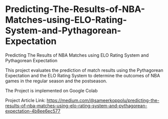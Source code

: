 # Predicting-The-Results-of-NBA-Matches-using-ELO-Rating-System-and-Pythagorean-Expectation
Predicting The Results of NBA Matches using ELO Rating System and Pythagorean Expectation

This project evaluates the prediction of match results using the Pythagorean Expectation and the ELO Rating System to determine the outcomes of NBA games in the regular season and the postseason.

The Project is implemented on Google Colab

Project Article Link: https://medium.com/@sameerkoppolu/predicting-the-results-of-nba-matches-using-elo-rating-system-and-pythagorean-expectation-4b8ee6ec577
